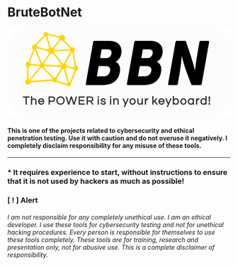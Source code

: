 # BruteBotNet
<a href="https://raw.githubusercontent.com/AzizDXT/Cardio/main/BBN.png" target="_blank" title="https://raw.githubusercontent.com/AzizDXT/Cardio/main/BBN.png"><img src="https://raw.githubusercontent.com/AzizDXT/Cardio/main/BBN.png" border="0" alt="https://raw.githubusercontent.com/AzizDXT/Cardio/main/BBN.png" /></a>


#### This is one of the projects related to cybersecurity and ethical penetration testing. Use it with caution and do not overuse it negatively. I completely disclaim responsibility for any misuse of these tools.
_____________________________________________________________________________________
### * It requires experience to start, without instructions to ensure that it is not used by hackers as much as possible!
### [ ! ] Alert
###### I am not responsible for any completely unethical use. I am an ethical developer. I use these tools for cybersecurity testing and not for unethical hacking procedures. Every person is responsible for themselves to use these tools completely. These tools are for training, research and presentation only, not for abusive use. This is a complete disclaimer of responsibility.
